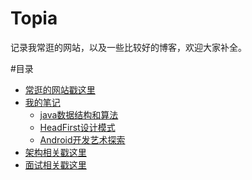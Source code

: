 # Topia
记录我常逛的网站，以及一些比较好的博客，欢迎大家补全。

#目录
- [常逛的网站戳这里](https://github.com/PleaseCallMeCoder/Topia/blob/master/treasure/recommend.md)
- [我的笔记](https://github.com/PleaseCallMeCoder/Topia/tree/master/notes)
  - [java数据结构和算法](https://github.com/PleaseCallMeCoder/Topia/blob/master/notes/java%E6%95%B0%E6%8D%AE%E7%BB%93%E6%9E%84%E5%92%8C%E7%AE%97%E6%B3%95.md)
  - [HeadFirst设计模式]()
  - [Android开发艺术探索]()
- [架构相关戳这里](https://github.com/PleaseCallMeCoder/Topia/tree/master/architecture)
- [面试相关戳这里](https://github.com/PleaseCallMeCoder/Topia/tree/master/interview)
